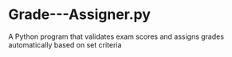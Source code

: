 # Grade---Assigner.py
A Python program that validates exam scores and assigns grades automatically based on set criteria
